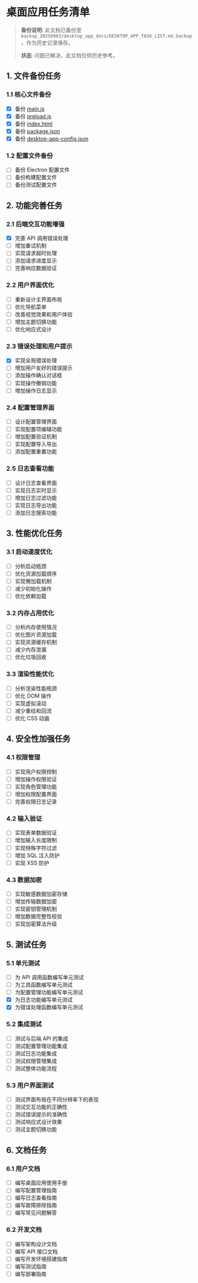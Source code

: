 # 桌面应用任务清单

> **备份说明**: 此文档已备份至 `backup_20250903/desktop_app_docs/DESKTOP_APP_TASK_LIST.md.backup`，作为历史记录保存。
>
> **状态**: 问题已解决，此文档仅供历史参考。

## 1. 文件备份任务

### 1.1 核心文件备份
- [x] 备份 [main.js](file://d:\Projects\Unified-AI-Project\apps\desktop-app\electron_app\main.js)
- [x] 备份 [preload.js](file://d:\Projects\Unified-AI-Project\apps\desktop-app\electron_app\preload.js)
- [x] 备份 [index.html](file://d:\Projects\Unified-AI-Project\apps\desktop-app\electron_app\index.html)
- [x] 备份 [package.json](file://d:\Projects\Unified-AI-Project\apps\desktop-app\package.json)
- [x] 备份 [desktop-app-config.json](file://d:\Projects\Unified-AI-Project\apps\desktop-app\desktop-app-config.json)

### 1.2 配置文件备份
- [ ] 备份 Electron 配置文件
- [ ] 备份构建配置文件
- [ ] 备份测试配置文件

## 2. 功能完善任务

### 2.1 后端交互功能增强
- [x] 完善 API 调用错误处理
- [ ] 增加重试机制
- [ ] 实现请求超时处理
- [ ] 添加请求进度显示
- [ ] 完善响应数据验证

### 2.2 用户界面优化
- [ ] 重新设计主界面布局
- [ ] 优化导航菜单
- [ ] 改善视觉效果和用户体验
- [ ] 增加主题切换功能
- [ ] 优化响应式设计

### 2.3 错误处理和用户提示
- [x] 实现全局错误处理
- [ ] 增加用户友好的错误提示
- [ ] 添加操作确认对话框
- [ ] 实现操作撤销功能
- [ ] 增加操作日志显示

### 2.4 配置管理界面
- [ ] 设计配置管理界面
- [ ] 实现配置项编辑功能
- [ ] 增加配置验证机制
- [ ] 实现配置导入导出
- [ ] 添加配置重置功能

### 2.5 日志查看功能
- [ ] 设计日志查看界面
- [ ] 实现日志实时显示
- [ ] 增加日志过滤功能
- [ ] 实现日志导出功能
- [ ] 添加日志搜索功能

## 3. 性能优化任务

### 3.1 启动速度优化
- [ ] 分析启动瓶颈
- [ ] 优化资源加载顺序
- [ ] 实现懒加载机制
- [ ] 减少初始化操作
- [ ] 优化依赖加载

### 3.2 内存占用优化
- [ ] 分析内存使用情况
- [ ] 优化图片资源加载
- [ ] 实现资源缓存机制
- [ ] 减少内存泄漏
- [ ] 优化垃圾回收

### 3.3 渲染性能优化
- [ ] 分析渲染性能瓶颈
- [ ] 优化 DOM 操作
- [ ] 实现虚拟滚动
- [ ] 减少重绘和回流
- [ ] 优化 CSS 动画

## 4. 安全性加强任务

### 4.1 权限管理
- [ ] 实现用户权限控制
- [ ] 增加操作权限验证
- [ ] 实现角色管理功能
- [ ] 增加权限配置界面
- [ ] 完善权限日志记录

### 4.2 输入验证
- [ ] 实现表单数据验证
- [ ] 增加输入长度限制
- [ ] 实现特殊字符过滤
- [ ] 增加 SQL 注入防护
- [ ] 实现 XSS 防护

### 4.3 数据加密
- [ ] 实现敏感数据加密存储
- [ ] 增加传输数据加密
- [ ] 实现密钥管理机制
- [ ] 增加数据完整性校验
- [ ] 实现加密算法升级

## 5. 测试任务

### 5.1 单元测试
- [ ] 为 API 调用函数编写单元测试
- [ ] 为工具函数编写单元测试
- [ ] 为配置管理功能编写单元测试
- [x] 为日志功能编写单元测试
- [x] 为错误处理函数编写单元测试

### 5.2 集成测试
- [ ] 测试与后端 API 的集成
- [ ] 测试配置管理功能集成
- [ ] 测试日志功能集成
- [ ] 测试权限管理集成
- [ ] 测试整体功能流程

### 5.3 用户界面测试
- [ ] 测试界面布局在不同分辨率下的表现
- [ ] 测试交互功能的正确性
- [ ] 测试错误提示的准确性
- [ ] 测试响应式设计效果
- [ ] 测试主题切换功能

## 6. 文档任务

### 6.1 用户文档
- [ ] 编写桌面应用使用手册
- [ ] 编写配置管理指南
- [ ] 编写日志查看指南
- [ ] 编写故障排除指南
- [ ] 编写常见问题解答

### 6.2 开发文档
- [ ] 编写架构设计文档
- [ ] 编写 API 接口文档
- [ ] 编写开发环境搭建指南
- [ ] 编写测试指南
- [ ] 编写部署指南